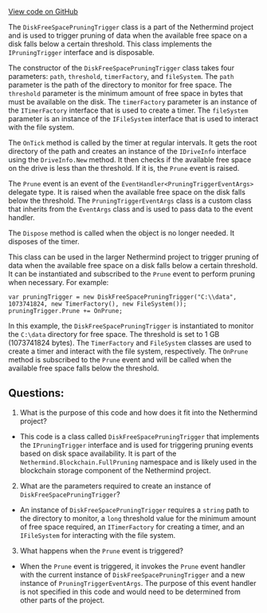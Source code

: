 [View code on GitHub](https://github.com/NethermindEth/nethermind/src/Nethermind/Nethermind.Blockchain/FullPruning/DiskFreeSpacePruningTrigger.cs)

The `DiskFreeSpacePruningTrigger` class is a part of the Nethermind project and is used to trigger pruning of data when the available free space on a disk falls below a certain threshold. This class implements the `IPruningTrigger` interface and is disposable.

The constructor of the `DiskFreeSpacePruningTrigger` class takes four parameters: `path`, `threshold`, `timerFactory`, and `fileSystem`. The `path` parameter is the path of the directory to monitor for free space. The `threshold` parameter is the minimum amount of free space in bytes that must be available on the disk. The `timerFactory` parameter is an instance of the `ITimerFactory` interface that is used to create a timer. The `fileSystem` parameter is an instance of the `IFileSystem` interface that is used to interact with the file system.

The `OnTick` method is called by the timer at regular intervals. It gets the root directory of the path and creates an instance of the `IDriveInfo` interface using the `DriveInfo.New` method. It then checks if the available free space on the drive is less than the threshold. If it is, the `Prune` event is raised.

The `Prune` event is an event of the `EventHandler<PruningTriggerEventArgs>` delegate type. It is raised when the available free space on the disk falls below the threshold. The `PruningTriggerEventArgs` class is a custom class that inherits from the `EventArgs` class and is used to pass data to the event handler.

The `Dispose` method is called when the object is no longer needed. It disposes of the timer.

This class can be used in the larger Nethermind project to trigger pruning of data when the available free space on a disk falls below a certain threshold. It can be instantiated and subscribed to the `Prune` event to perform pruning when necessary. For example:

```
var pruningTrigger = new DiskFreeSpacePruningTrigger("C:\\data", 1073741824, new TimerFactory(), new FileSystem());
pruningTrigger.Prune += OnPrune;
```

In this example, the `DiskFreeSpacePruningTrigger` is instantiated to monitor the `C:\data` directory for free space. The threshold is set to 1 GB (1073741824 bytes). The `TimerFactory` and `FileSystem` classes are used to create a timer and interact with the file system, respectively. The `OnPrune` method is subscribed to the `Prune` event and will be called when the available free space falls below the threshold.
## Questions: 
 1. What is the purpose of this code and how does it fit into the Nethermind project?
- This code is a class called `DiskFreeSpacePruningTrigger` that implements the `IPruningTrigger` interface and is used for triggering pruning events based on disk space availability. It is part of the `Nethermind.Blockchain.FullPruning` namespace and is likely used in the blockchain storage component of the Nethermind project.

2. What are the parameters required to create an instance of `DiskFreeSpacePruningTrigger`?
- An instance of `DiskFreeSpacePruningTrigger` requires a `string` path to the directory to monitor, a `long` threshold value for the minimum amount of free space required, an `ITimerFactory` for creating a timer, and an `IFileSystem` for interacting with the file system.

3. What happens when the `Prune` event is triggered?
- When the `Prune` event is triggered, it invokes the `Prune` event handler with the current instance of `DiskFreeSpacePruningTrigger` and a new instance of `PruningTriggerEventArgs`. The purpose of this event handler is not specified in this code and would need to be determined from other parts of the project.